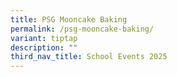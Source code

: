 ```yaml
---
title: PSG Mooncake Baking
permalink: /psg-mooncake-baking/
variant: tiptap
description: ""
third_nav_title: School Events 2025
---
```

